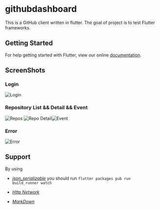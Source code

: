 # githubdashboard

This is a GitHub client written in flutter. The goal of project is to test Flutter frameworks. 

## Getting Started

For help getting started with Flutter, view our online
[documentation](https://flutter.io/).

## ScreenShots

### Login
![Login](https://github.com/underwindfall/FlutterGithubDashboard/blob/develop/art/login.jpg)

### Repository List && Detail && Event
![Repos](https://github.com/underwindfall/FlutterGithubDashboard/blob/develop/art/repos.jpg) ![Repo Detail](https://github.com/underwindfall/FlutterGithubDashboard/blob/develop/art/repo_detail.jpg)![Event](https://github.com/underwindfall/FlutterGithubDashboard/blob/develop/art/events.jpg)

### Error
![Error](https://github.com/underwindfall/FlutterGithubDashboard/blob/develop/art/error.jpg)

## Support 

By using 
- [*json_serializable*](https://flutter.io/json/) you should run `flutter packages pub run build_runner watch`

- [*Http Network*](https://flutter.io/networking/) 

- [*MarkDown*](https://github.com/flutter/flutter_markdown) 
